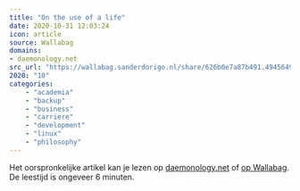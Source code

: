 ```yaml
---
title: "On the use of a life"
date: 2020-10-31 12:03:24
icon: article
source: Wallabag
domains:
- daemonology.net
src_url: "https://wallabag.sanderdorigo.nl/share/626b0e7a87b491.49456493"
2020: "10"
categories:
    - "academia"
    - "backup"
    - "business"
    - "carriere"
    - "development"
    - "linux"
    - "philosophy"
---
```

Het oorspronkelijke artikel kan je lezen op [daemonology.net](http://www.daemonology.net/blog/2020-09-20-On-the-use-of-a-life.html) of [op Wallabag](https://wallabag.sanderdorigo.nl/share/626b0e7a87b491.49456493). De leestijd is ongeveer 6 minuten.